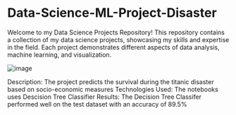 # Data-Science-ML-Project-Disaster

Welcome to my Data Science Projects Repository! This repository contains a collection of
my data science projects, showcasing my skills and expertise in the field. Each project 
demonstrates different aspects of data analysis, machine learning, and visualization.

![image](https://github.com/ratanR07/Data-Science-ML-Project-Disaster/assets/157063244/76b6886a-cdba-41a8-b128-89ea5cc55eec)

Description: The project predicts the survival during the titanic disaster based on socio-economic measures
Technologies Used: The notebooks uses Descision Tree Classifier
Results: The Decision Tree Classifer performed well on the test dataset with an accuracy of 89.5%
